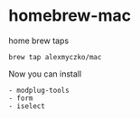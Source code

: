 # homebrew-mac
home brew taps

`brew tap alexmyczko/mac`

Now you can install
```
- modplug-tools
- form
- iselect
```
